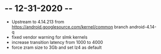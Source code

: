 # -- 12-31-2020 --
* Upstream to 4.14.213 from https://android.googlesource.com/kernel/common branch android-4.14-q
* fixed vendor warning for slmk kernels
* increase transition latency from 1000 to 4000
* force zram size to 3Gb and set lz4 as default